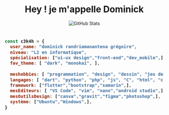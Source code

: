 <h1 align="center" >
<me>Hey ! je m'appelle Dominick</me>
</h1>
 <div>
  <p align="center">
    <img src="https://github-readme-streak-stats.herokuapp.com?user=c3k4ah&theme=leafy&date_format=j%20M%5B%20Y%5D&ring=047884&sideNums=06ACBD&dates=06ACBD&currStreakNum=08E8FF&currStreakLabel=08E8FF&background=ffffff00&hide_border=true" alt="GitHub Stats" /> <br/><br/>
  </p>
</div>
<h3>
  
```js
const c3k4h = {
  user_name: "dominick randriamanantena grégoire",
  niveau: "L2 en informatique",
  spécialisation: ["ui-ux design","front-end","dev_mobile",],
  fav_theme: [ "dark", "monokai", ],
  
  meshobbies: [ "programmation", "design", "dessin", "jeu de reflexion", ],
  langages: [ "dart", "python", "php", "js", "C", "html", "css",],
  framework: ["flutter","bootstrap","xamarin",],
  mesEditeurs: [ "VS Code", "vim", "nano","android studio",],
  mesOutilsDesign: ["canva","gravit","figma","photoshop",],
  système: ["Ubuntu","Windows",],
}
```
</h3>
